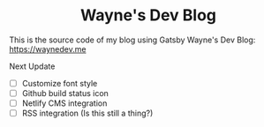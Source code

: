 <h1 align="center">
  Wayne's Dev Blog
</h1>

This is the source code of my blog using Gatsby
Wayne's Dev Blog: https://waynedev.me


Next Update


- [ ] Customize font style
- [ ] Github build status icon
- [ ] Netlify CMS integration
- [ ] RSS integration (Is this still a thing?)